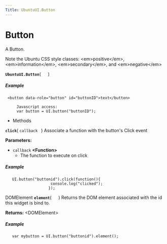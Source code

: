 ```yaml
---
Title: UbuntuUI.Button
---
```

        
Button
======

A Button.

Note the Ubuntu CSS style classes: &lt;em&gt;positive&lt;/em&gt;, &lt;em&gt;information&lt;/em&gt;, &lt;em&gt;secondary&lt;/em&gt;, and &lt;em&gt;negative&lt;/em&gt;

<span id="UbuntuUI.Button"></span>
**`UbuntuUI.Button`**( `  ` )
##### Example

``` code
 <button data-role="button" id="buttonID">text</button>
    
     Javascript access:
     var button = UI.button("buttonID");
```

-   Methods

<span id="click"></span>
**`click`**( `callback ` )
Associate a function with the button's Click event

**Parameters:**
-   `callback` **&lt;Function&gt;**
    -   The function to execute on click

##### Example

``` code
   UI.button("buttonid").click(function(){
                    console.log("clicked");
                   });
```

<span id="element"></span>
DOMElement **`element`**( `  ` )
Returns the DOM element associated with the id this widget is bind to.

**Returns:** &lt;DOMElement&gt;

##### Example

``` code
   var mybutton = UI.button("buttonid").element();
```

